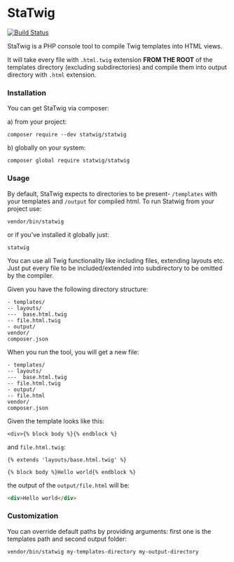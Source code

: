 # StaTwig
[![Build Status](https://travis-ci.org/statwig/statwig.svg?branch=master)](https://travis-ci.org/statwig/statwig)

StaTwig is a PHP console tool to compile Twig templates into HTML views.

It will take every file with `.html.twig` extension **FROM THE ROOT** of the templates directory (excluding subdirectories) and compile them into output directory with `.html` extension.

### Installation

You can get StaTwig via composer:

a) from your project:

``` 
composer require --dev statwig/statwig
``` 

b) globally on your system:

```
composer global require statwig/statwig
```

### Usage

By default, StaTwig expects to directories to be present- `/templates` with your templates and `/output` for compiled html.
To run Statwig from your project use:

``` 
vendor/bin/statwig
```

or if you've installed it globally just:

```
statwig
```

You can use all Twig functionality like including files, extending layouts etc. Just put every file to be included/extended into subdirectory to be omitted by the compiler.

Given you have the following directory structure:

``` 
- templates/
-- layouts/
---  base.html.twig
-- file.html.twig
- output/
vendor/
composer.json
```

When you run the tool, you will get a new file:

``` 
- templates/
-- layouts/
---  base.html.twig
-- file.html.twig
- output/
-- file.html
vendor/
composer.json
```

Given the template looks like this:

```twig
<div>{% block body %}{% endblock %}
```

and `file.html.twig`:

```twig
{% extends 'layouts/base.html.twig' %}

{% block body %}Hello world{% endblock %}
```

the output of the `output/file.html` will be:

```html
<div>Hello world</div>
```

### Customization

You can override default paths by providing arguments: first one is the templates path and second output folder:

```
vendor/bin/statwig my-templates-directory my-output-directory
```